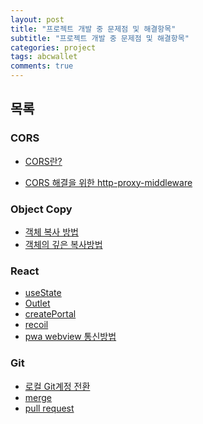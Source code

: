```yaml
---
layout: post
title: "프로젝트 개발 중 문제점 및 해결항목"
subtitle: "프로젝트 개발 중 문제점 및 해결항목"
categories: project
tags: abcwallet
comments: true
---
```


## 목록

### CORS

- [CORS란?](https://erurang.github.io/web/2022/08/09/cors/)

- [CORS 해결을 위한 http-proxy-middleware](https://erurang.github.io/web/2022/08/10/resolve-cors/)

### Object Copy

- [객체 복사 방법](https://erurang.github.io/web/2022/03/02/js-object/)
- [객체의 깊은 복사방법](https://erurang.github.io/web/2022/08/08/deepmerge/)

### React

- [useState]()
- [Outlet]()
- [createPortal]()
- [recoil]()
- [pwa webview 통신방법]()

### Git

- [로컬 Git계정 전환](https://erurang.github.io/github/2022/07/19/git-changeAccount/)
- [merge]()
- [pull request]()
